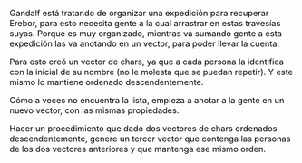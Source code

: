 <p dir="ltr" id="docs-internal-guid-da396cf7-7fff-552e-c9dd-8b167c7b876c"><span style="font-size: 11pt;color: #000000;background-color: transparent;vertical-align: baseline;">Gandalf está tratando de organizar una expedición para recuperar Erebor, para esto necesita gente a la cual arrastrar en estas travesías suyas. Porque es muy organizado, mientras va sumando gente a esta expedición las va anotando en un vector, para poder llevar la cuenta.</span></p><p dir="ltr"><span style="font-size: 11pt;color: #000000;background-color: transparent;vertical-align: baseline;">Para esto creó un vector de chars, ya que a cada persona la identifica con la inicial de su nombre (no le molesta que se puedan repetir). Y este mismo lo mantiene ordenado descendentemente.</span></p><p dir="ltr"><span style="font-size: 11pt;color: #000000;background-color: transparent;vertical-align: baseline;">Cómo a veces no encuentra la lista, empieza a anotar a la gente en un nuevo vector, con las mismas propiedades.</span></p><p dir="ltr"><span style="font-size: 11pt;color: #000000;background-color: transparent;vertical-align: baseline;">Hacer un procedimiento que dado dos vectores de chars ordenados descendentemente, genere un tercer vector que contenga las personas de los dos vectores anteriores y que mantenga ese mismo orden.</span><br/></p>